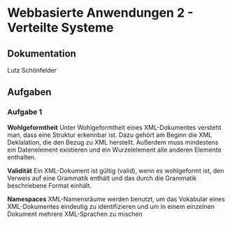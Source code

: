 # Webbasierte Anwendungen 2 - Verteilte Systeme

## Dokumentation 

Lutz Schönfelder

## Aufgaben
### Aufgabe 1

**Wohlgeformtheit**
Unter Wohlgeformtheit eines XML-Dokumentes versteht man, dass eine Struktur erkennbar ist.
Dazu gehört am Beginn die XML Deklalation, die den Bezug zu XML herstellt.
Außerdem muss mindestens ein Datenelement existieren und ein Wurzelelement alle anderen Elemente enthalten.

**Validität**
Ein XML-Dokument ist gültig (valid), wenn es wohlgeformt ist, 
den Verweis auf eine Grammatik enthält und das durch die Grammatik beschriebene Format einhält.

**Namespaces**
XML-Namensräume werden benutzt, um das Vokabular eines XML-Dokumentes eindeutig zu identifizieren und um in einem einzelnen Dokument mehrere XML-Sprachen zu mischen

